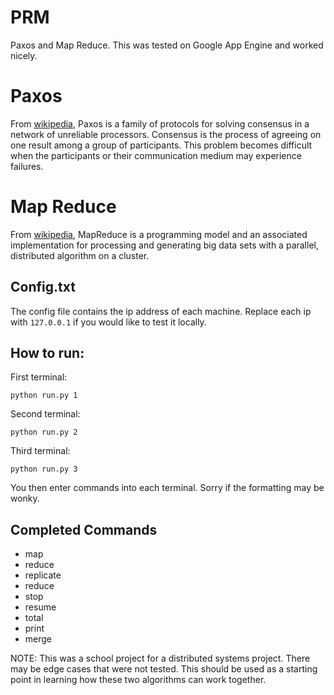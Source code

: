# PRM

Paxos and Map Reduce. This was tested on Google App Engine and worked nicely.

# Paxos

From [wikipedia](https://en.wikipedia.org/wiki/Paxos_(computer_science)), Paxos is a family of protocols for solving consensus in a network of unreliable processors. Consensus is the process of agreeing on one result among a group of participants. This problem becomes difficult when the participants or their communication medium may experience failures.

# Map Reduce

From [wikipedia](https://en.wikipedia.org/wiki/MapReduce), MapReduce is a programming model and an associated implementation for processing and generating big data sets with a parallel, distributed algorithm on a cluster.

## Config.txt

The config file contains the ip address of each machine. Replace each ip with `127.0.0.1` if you would like to test it locally.

## How to run:

First terminal:

`python run.py 1`

Second terminal:

`python run.py 2`

Third terminal:

`python run.py 3`

You then enter commands into each terminal. Sorry if the formatting may be wonky.

## Completed Commands

* map
* reduce
* replicate
* reduce
* stop
* resume
* total
* print
* merge

NOTE: This was a school project for a distributed systems project. There may be edge cases that were not tested. This should be used as a starting point in learning how these two algorithms can work together.
